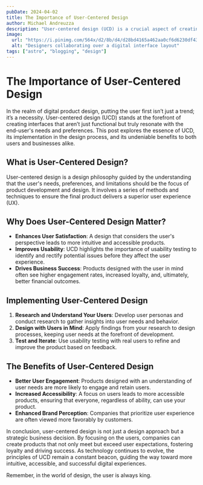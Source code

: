 ```yaml
---
pubDate: 2024-04-02
title: The Importance of User-Centered Design
author: Michael Andreuzza
description: "User-centered design (UCD) is a crucial aspect of creating effective user interfaces (UIs). In this post, we'll discuss why UCD matters, how to implement it in your design process, and the benefits it can bring to your users and your business. From usability testing to user personas, learn how to put your users first in your UI design."
image:
  url: "https://i.pinimg.com/564x/d2/8b/d4/d28bd4165a462aa0cf6d6230df4310d6.jpg"
  alt: "Designers collaborating over a digital interface layout"
tags: ["astro", "blogging", "design"]
---
```


# The Importance of User-Centered Design

In the realm of digital product design, putting the user first isn’t just a trend; it’s a necessity. User-centered design (UCD) stands at the forefront of creating interfaces that aren’t just functional but truly resonate with the end-user's needs and preferences. This post explores the essence of UCD, its implementation in the design process, and its undeniable benefits to both users and businesses alike.

## What is User-Centered Design?

User-centered design is a design philosophy guided by the understanding that the user's needs, preferences, and limitations should be the focus of product development and design. It involves a series of methods and techniques to ensure the final product delivers a superior user experience (UX).

## Why Does User-Centered Design Matter?

- **Enhances User Satisfaction**: A design that considers the user's perspective leads to more intuitive and accessible products.
- **Improves Usability**: UCD highlights the importance of usability testing to identify and rectify potential issues before they affect the user experience.
- **Drives Business Success**: Products designed with the user in mind often see higher engagement rates, increased loyalty, and, ultimately, better financial outcomes.

## Implementing User-Centered Design

1. **Research and Understand Your Users**: Develop user personas and conduct research to gather insights into user needs and behavior.
2. **Design with Users in Mind**: Apply findings from your research to design processes, keeping user needs at the forefront of development.
3. **Test and Iterate**: Use usability testing with real users to refine and improve the product based on feedback.

## The Benefits of User-Centered Design

- **Better User Engagement**: Products designed with an understanding of user needs are more likely to engage and retain users.
- **Increased Accessibility**: A focus on users leads to more accessible products, ensuring that everyone, regardless of ability, can use your product.
- **Enhanced Brand Perception**: Companies that prioritize user experience are often viewed more favorably by customers.

In conclusion, user-centered design is not just a design approach but a strategic business decision. By focusing on the users, companies can create products that not only meet but exceed user expectations, fostering loyalty and driving success. As technology continues to evolve, the principles of UCD remain a constant beacon, guiding the way toward more intuitive, accessible, and successful digital experiences.

Remember, in the world of design, the user is always king.

